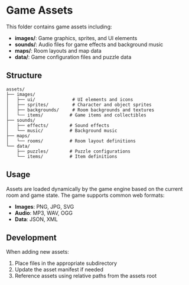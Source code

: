 # Game Assets

This folder contains game assets including:

- **images/**: Game graphics, sprites, and UI elements
- **sounds/**: Audio files for game effects and background music
- **maps/**: Room layouts and map data
- **data/**: Game configuration files and puzzle data

## Structure

```
assets/
├── images/
│   ├── ui/              # UI elements and icons
│   ├── sprites/         # Character and object sprites
│   ├── backgrounds/     # Room backgrounds and textures
│   └── items/          # Game items and collectibles
├── sounds/
│   ├── effects/        # Sound effects
│   └── music/          # Background music
├── maps/
│   └── rooms/          # Room layout definitions
└── data/
    ├── puzzles/        # Puzzle configurations
    └── items/          # Item definitions
```

## Usage

Assets are loaded dynamically by the game engine based on the current room and game state. The game supports common web formats:

- **Images**: PNG, JPG, SVG
- **Audio**: MP3, WAV, OGG
- **Data**: JSON, XML

## Development

When adding new assets:

1. Place files in the appropriate subdirectory
2. Update the asset manifest if needed
3. Reference assets using relative paths from the assets root
